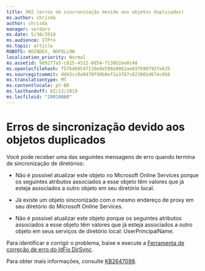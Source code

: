 ```yaml
---
title: 902 (erros de sincronização devido aos objetos duplicados)
ms.author: chrisda
author: chrisda
manager: serdars
ms.date: 5/30/2018
ms.audience: ITPro
ms.topic: article
ROBOTS: NOINDEX, NOFOLLOW
localization_priority: Normal
ms.assetid: 9d9277a5-c825-4512-8d54-7138b2ee0c40
ms.openlocfilehash: f576460547110e0e599a9062ae03f690792fe635
ms.sourcegitcommit: dd43cc0a9470f98b8ef2a3787c823801d674c666
ms.translationtype: MT
ms.contentlocale: pt-BR
ms.lasthandoff: 02/12/2019
ms.locfileid: "29919860"
---
```

# <a name="sync-errors-due-to-duplicate-objects"></a>Erros de sincronização devido aos objetos duplicados

Você pode receber uma das seguintes mensagens de erro quando termina de sincronização de diretórios:
  
- Não é possível atualizar este objeto no Microsoft Online Services porque os seguintes atributos associados a esse objeto têm valores que já esteja associados a outro objeto em seu diretório local.
    
- Já existe um objeto sincronizado com o mesmo endereço de proxy em seu diretório do Microsoft Online Services.
    
- Não é possível atualizar este objeto porque os seguintes atributos associados a esse objeto têm valores que já esteja associados a outro objeto em seus serviços de diretório local: UserPrincipalName.
    
Para identificar e corrigir o problema, baixe e execute a [Ferramenta de correção de erro do IdFix DirSync](https://www.microsoft.com/download/details.aspx?id=36832).
  
Para obter mais informações, consulte [KB2647098](https://support.microsoft.com/help/2647098/duplicate-or-invalid-attributes-prevent-directory-synchronization-in-o).
  

